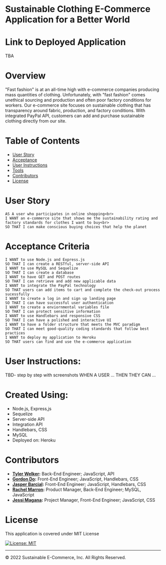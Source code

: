 # Sustainable Clothing E-Commerce Application for a Better World

# Link to Deployed Application
TBA 

# Overview 
"Fast fashion" is at an all-time high with e-commerce companies producing mass quantities of clothing. Unfortunately, with "fast fashion" comes unethical sourcing and production and often poor factory conditions for workers. Our e-commerce site focuses on sustainable clothing that has transparency around fabric, production, and factory conditions. With integrated PayPal API, customers can add and purchase sustainable clothing directly from our site. 

# Table of Contents

  * [User Story](#user-story)
  * [Acceptance](#acceptance-criteria)
  * [User Instructions](#user-instructions)
  * [Tools](#created-using)
  * [Contributors](#contributors)
  * [License](#license)

# User Story
```
AS A user who participates in online shopping<br>
I WANT an e-commerce site that shows me the sustainability rating and factory standards for clothes I want to buy<br>
SO THAT I can make conscious buying choices that help the planet
```

# Acceptance Criteria
```
I WANT to use Node.js and Express.js
SO THAT I can create a RESTful, server-side API
I WANT to use MySQL and Sequelize
SO THAT I can create a database
I WANT to have GET and POST routes
SO THAT I can retrieve and add new applicable data
I WANT to integrate the PayPal technology
SO THAT users can add items to cart and complete the check-out process sucessfully
I WANT to create a log in and sign up landing page
SO THAT I can have successful user authentication
I WANT to create a enviornmental variables file
SO THAT I can protect sensitive information
I WANT to use Handlebars and responsive CSS
SO THAT I can have a polished and interactive UI
I WANT to have a folder structure that meets the MVC paradigm
SO THAT I can meet good-quality coding standards that follow best practices
I WANT to deploy my application to Heroku
SO THAT users can find and use the e-commerce application
```
# User Instructions:
TBD- step by step with screenshots
WHEN A USER ...
THEN THEY CAN ...

# Created Using: 
<ul><li>Node.js, Express,js</li>
<li>Sequelize</li>
<li>Server-side API</li>
<li>Integration API</li>
<li>Handlebars, CSS</li>
<li>MySQL</li>
<li>Deployed on: Heroku</li></ul>

# Contributors 
<ul><li><strong><a href="https://github.com/TWelk" target="__blank">Tyler Welker</a>:</strong> Back-End Engineer; JavaScript, API</li>
<li><strong><a href="https://github.com/grdnd" target="__blank">Gordon Do</a>:</strong> Front-End Engineer; JavaScript, Handlebars, CSS</li>
<li><strong><a href="https://github.com/jbarcial25" target="__blank">Jasper Barcial</a>:</strong> Front-End Engineer; JavaScript, Handlebars, CSS</li>
<li><strong><a href="https://github.com/racheldmarron" target="__blank">Rachel Marron</a>:</strong> Product Manager, Back-End Engineer; MySQL, JavaScript</li>
<li><strong><a href="https://github.com/microjess" target="__blank">Jessi Magana</a>:</strong> Project Manager, Front-End Engineer; JavaScript, CSS</li></ul>

# License 

This application is covered under MIT License    

[![License: MIT](https://img.shields.io/badge/License-MIT-blue.svg)](https://opensource.org/licenses/MIT)

- - -

© 2022 Sustainable E-Commerce, Inc. All Rights Reserved.
